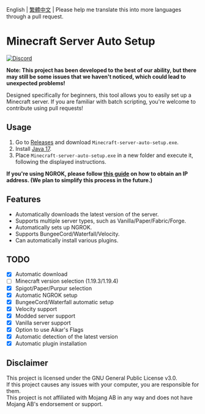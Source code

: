 English | [繁體中文](./README_TW.md) | Please help me translate this into more languages through a pull request.
# Minecraft Server Auto Setup
[![Discord](https://img.shields.io/discord/891325967203729472?color=5865F2&label=discord&style=for-the-badge)](https://discord.gg/uQ4UXANnP2)

**Note: This project has been developed to the best of our ability, but there may still be some issues that we haven't noticed, which could lead to unexpected problems!**

Designed specifically for beginners, this tool allows you to easily set up a Minecraft server. If you are familiar with batch scripting, you're welcome to contribute using pull requests!

## Usage
1. Go to [Releases](https://github.com/MagicTeaMC/Minecraft-server-auto-setup/releases/) and download `Minecraft-server-auto-setup.exe`.
2. Install [Java 17](https://github.com/adoptium/temurin17-binaries/releases/download/jdk-17.0.7%2B7/OpenJDK17U-jdk_x64_windows_hotspot_17.0.7_7.msi).
3. Place `Minecraft-server-auto-setup.exe` in a new folder and execute it, following the displayed instructions.

**If you're using NGROK, please follow [this guide](./NGROK.md) on how to obtain an IP address. (We plan to simplify this process in the future.)**

## Features
- Automatically downloads the latest version of the server.
- Supports multiple server types, such as Vanilla/Paper/Fabric/Forge.
- Automatically sets up NGROK.
- Supports BungeeCord/Waterfall/Velocity.
- Can automatically install various plugins.

## TODO
- [x] Automatic download
- [ ] Minecraft version selection (1.19.3/1.19.4)
- [x] Spigot/Paper/Purpur selection
- [x] Automatic NGROK setup
- [x] BungeeCord/Waterfall automatic setup
- [x] Velocity support
- [x] Modded server support
- [x] Vanilla server support
- [x] Option to use Aikar's Flags
- [x] Automatic detection of the latest version
- [x] Automatic plugin installation

## Disclaimer
This project is licensed under the GNU General Public License v3.0.  
If this project causes any issues with your computer, you are responsible for them.  
This project is not affiliated with Mojang AB in any way and does not have Mojang AB's endorsement or support.  


